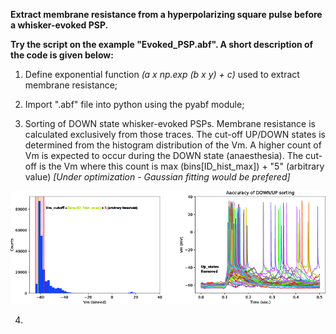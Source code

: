 **Extract membrane resistance from a hyperpolarizing square pulse before a whisker-evoked PSP.**


**Try the script on the example "Evoked_PSP.abf". A short description of the code is given below:**

1) Define exponential function *(a x np.exp (b x y) + c)* used to extract membrane resistance;


2) Import ".abf" file into python using the pyabf module;


3) Sorting of DOWN state whisker-evoked PSPs. Membrane resistance is calculated exclusively from those traces.
The cut-off UP/DOWN states is determined from the histogram distribution of the Vm. A higher count of Vm is expected to occur during the DOWN state (anaesthesia). The cut-off is the Vm where this count is max (bins[ID_hist_max]) + "5" (arbitrary value)  *[Under optimization - Gaussian fitting would be prefered]*

<p align="center">
  <img src="https://github.com/tmcampelo/Electrophysiology_Analysis/blob/master/Membrane_Resistance/Example_Figures/Rin_UpStatesRemoved5.jpg">
</p>



4)



